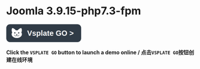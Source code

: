 # Joomla 3.9.15-php7.3-fpm

<a href="https://www.vsplate.com/?docker-compose=https://github.com/vsplate/dcenvs/joomla/3.9.15-php7.3-fpm"><img alt="VSPLATE GO" src="https://raw.githubusercontent.com/vsplate/images/master/vsgo_btn.png" width="200px"></a>

**Click the `VSPLATE GO` button to launch a demo online / 点击`VSPLATE GO`按钮创建在线环境**
